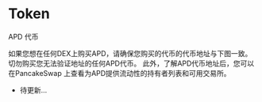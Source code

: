 # Token

APD 代币

如果您想在任何DEX上购买APD，请确保您购买的代币的代币地址与下图一致。切勿购买您无法验证地址的任何APD代币。 此外，了解APD代币地址后，您可以在PancakeSwap 上查看为APD提供流动性的持有者列表和可用交易所。

* 待更新...
